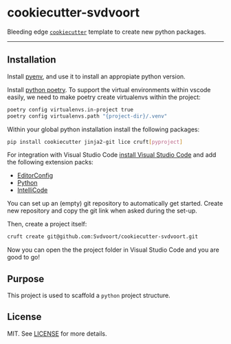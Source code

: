 # cookiecutter-svdvoort

Bleeding edge [`cookiecutter`](https://cookiecutter.readthedocs.io/en/latest/) template to create new python packages.

---

## Installation

Install [pyenv](https://github.com/pyenv/pyenv), and use it to install an appropiate python version.

Install [python poetry](https://python-poetry.org/docs/#installation).
To support the virtual environments within vscode easily, we need to make poetry create virtualenvs within the project:

```bash
poetry config virtualenvs.in-project true
poetry config virtualenvs.path "{project-dir}/.venv"
```

Within your global python installation install the following packages:

```bash
pip install cookiecutter jinja2-git lice cruft[pyproject]
```

For integration with Visual Studio Code [install Visual Studio Code](https://code.visualstudio.com/download) and add the following extension packs:

- [EditorConfig](https://marketplace.visualstudio.com/items?itemName=EditorConfig.EditorConfig)
- [Python](https://marketplace.visualstudio.com/items?itemName=ms-python.python)
- [IntelliCode](https://marketplace.visualstudio.com/items?itemName=VisualStudioExptTeam.vscodeintellicode)

You can set up an (empty) git repository to automatically get started.
Create new repository and copy the git link when asked during the set-up.

Then, create a project itself:

```bash
cruft create git@github.com:Svdvoort/cookiecutter-svdvoort.git
```

Now you can open the the project folder in Visual Studio Code and you are good to go!


## Purpose

This project is used to scaffold a `python` project structure.


## License

MIT. See [LICENSE](https://github.com/wemake-services/wemake-python-package/blob/master/LICENSE) for more details.
